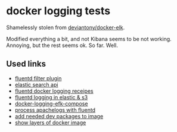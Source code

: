 # docker logging tests

Shamelessly stolen from [deviantony/docker-elk](https://github.com/deviantony/docker-elk).

Modified everything a bit, and not Kibana seems to be not working. Annoying, but the rest seems ok. So far. Well.


## Used links

* [fluentd filter plugin](http://docs.fluentd.org/v0.12/articles/filter_record_transformer#ltrecordgt-directive)
* [elastic search api](https://www.elastic.co/guide/en/elasticsearch/reference/current/search-search.html)
* [fluentd docker logging receipes](http://www.fluentd.org/guides/recipes/docker-logging)
* [fluentd logging in elastic & s3](http://www.fluentd.org/guides/recipes/elasticsearch-and-s3)
* [docker-logging-efk-compose](http://docs.fluentd.org/v0.12/articles/docker-logging-efk-compose)
* [process apachelogs with fluentd](http://docs.fluentd.org/v0.12/articles/filter-modify-apache)
* [add needed dev packages to image](https://github.com/cybercode/alpine-ruby)
* [show layers of docker image](http://blog.arungupta.me/show-layers-of-docker-image/)